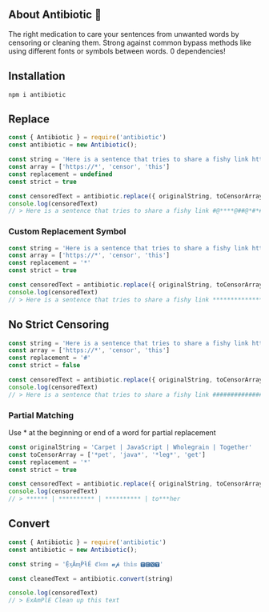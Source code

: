 ## About Antibiotic 💊
The right medication to care your sentences from unwanted words by censoring or cleaning them. Strong against common bypass methods like using different fonts or symbols between words. 0 dependencies!

## Installation
```
npm i antibiotic
```

## Replace
```js
const { Antibiotic } = require('antibiotic')
const antibiotic = new Antibiotic();

const string = 'Here is a sentence that tries to share a fishy link https://example.com/login, but dont worry it will get censored even when you try to bypass it like t-h.1.$, thhhhiiiisss, 𝔱𝔥𝔦𝔰, 𝕥𝕙𝕚𝕤 or ᴛʜɪꜱ.'
const array = ['https://*', 'censor', 'this']
const replacement = undefined
const strict = true

const censoredText = antibiotic.replace({ originalString, toCensorArray, replacement, strict })
console.log(censoredText)
// > Here is a sentence that tries to share a fishy link #@****@##@*#*#***##@*@# but dont worry it will get ***@@#ed even when you try to bypass it like @#*@ #@@# *@@* or #@**
```
### Custom Replacement Symbol
```js
const string = 'Here is a sentence that tries to share a fishy link https://example.com/login, but dont worry it will get censored even when you try to bypass it like t-h.1.$, thhhhiiiisss, 𝔱𝔥𝔦𝔰, 𝕥𝕙𝕚𝕤 or ᴛʜɪꜱ.'
const array = ['https://*', 'censor', 'this']
const replacement = '*'
const strict = true

const censoredText = antibiotic.replace({ originalString, toCensorArray, replacement, strict })
console.log(censoredText)
// > Here is a sentence that tries to share a fishy link *********************** but dont worry it will get ******ed even when you try to bypass it like **** **** **** or ****
```

## No Strict Censoring
```js
const string = 'Here is a sentence that tries to share a fishy link https://example.com/login, but dont worry it will get censored even when you try to bypass it like t-h.1.$, thhhhiiiisss, 𝔱𝔥𝔦𝔰, 𝕥𝕙𝕚𝕤 or ᴛʜɪꜱ.'
const array = ['https://*', 'censor', 'this']
const replacement = '#'
const strict = false

const censoredText = antibiotic.replace({ originalString, toCensorArray, replacement, strict })
console.log(censoredText)
// > Here is a sentence that tries to share a fishy link ################### but dont worry it will get ######ed even when you try to bypass it like t-h.1~$, #### 𝔱𝔥𝔦𝔰, 𝕥𝕙𝕚𝕤 or ᴛʜɪꜱ.
```

### Partial Matching
Use * at the beginning or end of a word for partial replacement
```js
const originalString = 'Carpet | JavaScript | Wholegrain | Together'
const toCensorArray = ['*pet', 'java*', '*leg*', 'get']
const replacement = '*'
const strict = true

const censoredText = antibiotic.replace({ originalString, toCensorArray, replacement, strict })
console.log(censoredText)
// > ****** | ********** | ********** | to***her
```

## Convert
```js
const { Antibiotic } = require('antibiotic')
const antibiotic = new Antibiotic();

const string = 'ỆᶍǍᶆṔƚÉ ℭ𝔩𝔢𝔞𝔫 𝓾𝓹 𝕥𝕙𝕚𝕤 🆃🅴🆇🆃'

const cleanedText = antibiotic.convert(string)

console.log(censoredText)
// > ExAmPlE Clean up this text
```
